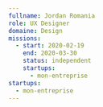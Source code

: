 ```yaml
---
fullname: Jordan Romania
role: UX Designer
domaine: Design
missions:
  - start: 2020-02-19
    end: 2020-03-30
    status: independent
    startups:
      - mon-entreprise
startups:
  - mon-entreprise
---
```

